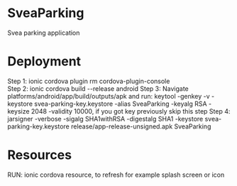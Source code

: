 # SveaParking
Svea parking application 

# Deployment
Step 1: ionic cordova plugin rm cordova-plugin-console <br/>
Step 2: ionic cordova build --release android
Step 3: Navigate platforms/android/app/build/outputs/apk and run:  keytool -genkey -v -keystore svea-parking-key.keystore -alias SveaParking -keyalg RSA -keysize 2048 -validity 10000, if you got key previously skip this step
Step 4: jarsigner -verbose -sigalg SHA1withRSA -digestalg SHA1 -keystore svea-parking-key.keystore release/app-release-unsigned.apk SveaParking

# Resources
RUN: ionic cordova resource, to refresh for example splash screen or icon

